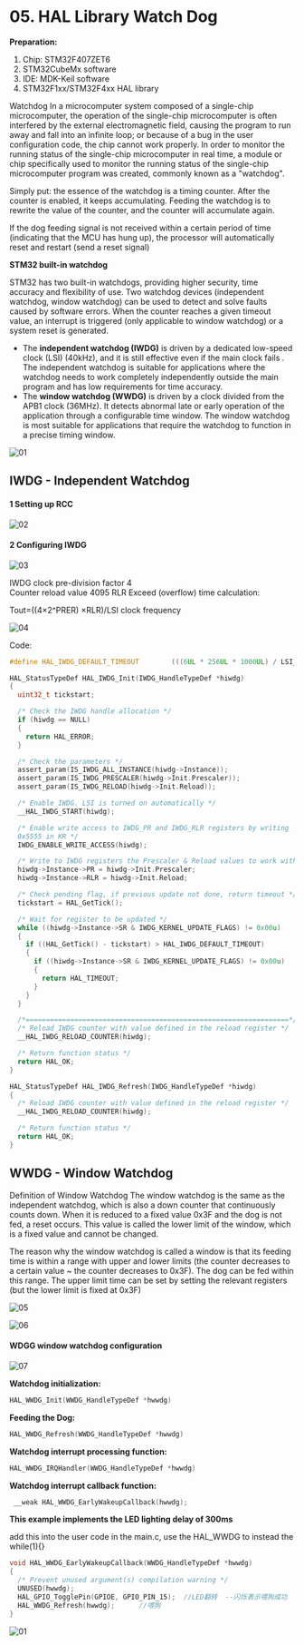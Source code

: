 # 05. HAL Library Watch Dog



**Preparation:**

1. Chip: STM32F407ZET6
2. STM32CubeMx software
3. IDE: MDK-Keil software
4. STM32F1xx/STM32F4xx HAL library 

Watchdog
 In a microcomputer system composed of a single-chip microcomputer, the operation of the single-chip microcomputer is often interfered by the external electromagnetic field, causing the program to run away and fall into an infinite loop; or because of a bug in the user configuration code, the chip cannot work properly. In order to monitor the running status of the single-chip microcomputer in real time, a module or chip specifically used to monitor the running status of the single-chip microcomputer program was created, commonly known as a "watchdog". 

Simply put: the essence of the watchdog is a timing counter. After the counter is enabled, it keeps accumulating. Feeding the watchdog is to rewrite the value of the counter, and the counter will accumulate again.

If the dog feeding signal is not received within a certain period of time (indicating that the MCU has hung up), the processor will automatically reset and restart (send a reset signal)

**STM32 built-in watchdog**

STM32 has two built-in watchdogs, providing higher security, time accuracy and flexibility of use. Two watchdog devices (independent watchdog, window watchdog) can be used to detect and solve faults caused by software errors. When the counter reaches a given timeout value, an interrupt is triggered (only applicable to window watchdog) or a system reset is generated.

- The **independent watchdog (IWDG)** is driven by a dedicated low-speed clock (LSI) (40kHz), and it is still effective even if the main clock fails . The independent watchdog is suitable for applications where the watchdog needs to work completely independently outside the main program and has low requirements for time accuracy.
- The **window watchdog (WWDG)** is driven by a clock divided from the APB1 clock (36MHz). It detects abnormal late or early operation of the application through a configurable time window. The window watchdog is most suitable for applications that require the watchdog to function in a precise timing window.

![01](https://github.com/knightsummon/STM32-HAL-Library-From-Scrach/blob/main/05.%20HAL%20Library%20Watch%20Dog.assets/01.jpg)



## IWDG - Independent Watchdog

#### 1 Setting up RCC

![02](https://github.com/knightsummon/STM32-HAL-Library-From-Scrach/blob/main/05.%20HAL%20Library%20Watch%20Dog.assets/02.jpg)

#### 2 Configuring IWDG

![03](https://github.com/knightsummon/STM32-HAL-Library-From-Scrach/blob/main/05.%20HAL%20Library%20Watch%20Dog.assets/03.jpg)

   IWDG clock pre-division factor 4   
 Counter reload value 4095    RLR
Exceed (overflow) time calculation:

 Tout=((4×2^PRER) ×RLR)/LSI clock frequency

![04](https://github.com/knightsummon/STM32-HAL-Library-From-Scrach/blob/main/05.%20HAL%20Library%20Watch%20Dog.assets/04.jpg)

Code:

```c
#define HAL_IWDG_DEFAULT_TIMEOUT        (((6UL * 256UL * 1000UL) / LSI_VALUE) + ((LSI_STARTUP_TIME / 1000UL) + 1UL))

HAL_StatusTypeDef HAL_IWDG_Init(IWDG_HandleTypeDef *hiwdg)
{
  uint32_t tickstart;

  /* Check the IWDG handle allocation */
  if (hiwdg == NULL)
  {
    return HAL_ERROR;
  }

  /* Check the parameters */
  assert_param(IS_IWDG_ALL_INSTANCE(hiwdg->Instance));
  assert_param(IS_IWDG_PRESCALER(hiwdg->Init.Prescaler));
  assert_param(IS_IWDG_RELOAD(hiwdg->Init.Reload));

  /* Enable IWDG. LSI is turned on automatically */
  __HAL_IWDG_START(hiwdg);

  /* Enable write access to IWDG_PR and IWDG_RLR registers by writing
  0x5555 in KR */
  IWDG_ENABLE_WRITE_ACCESS(hiwdg);

  /* Write to IWDG registers the Prescaler & Reload values to work with */
  hiwdg->Instance->PR = hiwdg->Init.Prescaler;
  hiwdg->Instance->RLR = hiwdg->Init.Reload;

  /* Check pending flag, if previous update not done, return timeout */
  tickstart = HAL_GetTick();

  /* Wait for register to be updated */
  while ((hiwdg->Instance->SR & IWDG_KERNEL_UPDATE_FLAGS) != 0x00u)
  {
    if ((HAL_GetTick() - tickstart) > HAL_IWDG_DEFAULT_TIMEOUT)
    {
      if ((hiwdg->Instance->SR & IWDG_KERNEL_UPDATE_FLAGS) != 0x00u)
      {
        return HAL_TIMEOUT;
      }
    }
  }

  /*=================================================================*/
  /* Reload IWDG counter with value defined in the reload register */
  __HAL_IWDG_RELOAD_COUNTER(hiwdg);

  /* Return function status */
  return HAL_OK;
}

HAL_StatusTypeDef HAL_IWDG_Refresh(IWDG_HandleTypeDef *hiwdg)
{
  /* Reload IWDG counter with value defined in the reload register */
  __HAL_IWDG_RELOAD_COUNTER(hiwdg);

  /* Return function status */
  return HAL_OK;
}
```





## WWDG - Window Watchdog

Definition of Window Watchdog
The window watchdog is the same as the independent watchdog, which is also a down counter that continuously counts down. When it is reduced to a fixed value 0x3F and the dog is not fed, a reset occurs. This value is called the lower limit of the window, which is a fixed value and cannot be changed.

The reason why the window watchdog is called a window is that its feeding time is within a range with upper and lower limits (the counter decreases to a certain value ~ the counter decreases to 0x3F). The dog can be fed within this range. The upper limit time can be set by setting the relevant registers (but the lower limit is fixed at 0x3F)

![05](https://github.com/knightsummon/STM32-HAL-Library-From-Scrach/blob/main/05.%20HAL%20Library%20Watch%20Dog.assets/05.jpg)

![06](https://github.com/knightsummon/STM32-HAL-Library-From-Scrach/blob/main/05.%20HAL%20Library%20Watch%20Dog.assets/06.jpg)

#### **WDGG window watchdog configuration**

![07](https://github.com/knightsummon/STM32-HAL-Library-From-Scrach/blob/main/05.%20HAL%20Library%20Watch%20Dog.assets/07.jpg)

**Watchdog initialization:**

```c
HAL_WWDG_Init(WWDG_HandleTypeDef *hwwdg)
```

**Feeding the Dog:**

```c
HAL_WWDG_Refresh(WWDG_HandleTypeDef *hwwdg)
```

**Watchdog interrupt processing function:**

```c
HAL_WWDG_IRQHandler(WWDG_HandleTypeDef *hwwdg)
```

**Watchdog interrupt callback function:**

```c
 __weak HAL_WWDG_EarlyWakeupCallback(hwwdg);
```



**This example implements the LED lighting delay of 300ms**

add this into the user code in the main.c, use the HAL_WWDG to instead the while(1){}

```c
void HAL_WWDG_EarlyWakeupCallback(WWDG_HandleTypeDef *hwwdg)
{
  /* Prevent unused argument(s) compilation warning */
  UNUSED(hwwdg);
  HAL_GPIO_TogglePin(GPIOE, GPIO_PIN_15);  //LED翻转  --闪烁表示喂狗成功
  HAL_WWDG_Refresh(hwwdg);      //喂狗
}
```

![01](https://github.com/knightsummon/STM32-HAL-Library-From-Scrach/blob/main/05.%20HAL%20Library%20Watch%20Dog.assets/01.gif)
